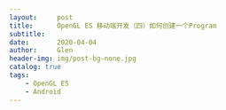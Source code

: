 ```yaml
---
layout:     post
title:      OpenGL ES 移动端开发（四）如何创建一个Program
subtitle:   
date:       2020-04-04
author:     Glen
header-img: img/post-bg-none.jpg
catalog: true
tags:
    - OpenGL ES
    - Android
---
```


